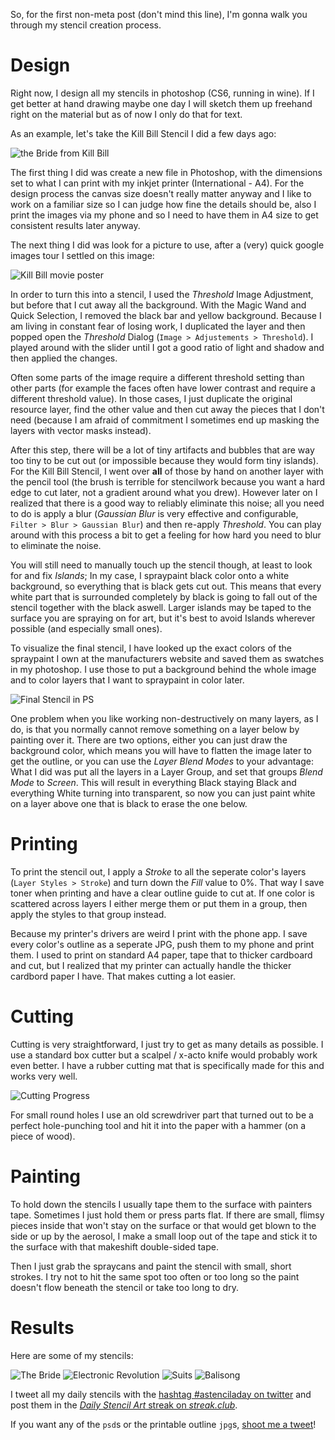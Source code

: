 So, for the first non-meta post (don't mind this line), I'm gonna walk you through my stencil creation process.

# Design
Right now, I design all my stencils in photoshop (CS6, running in wine).
If I get better at hand drawing maybe one day I will sketch them up freehand right on the material but as of now I only do that for text.

As an example, let's take the Kill Bill Stencil I did a few days ago:

![the Bride from Kill Bill][killbillfinal.jpg]

The first thing I did was create a new file in Photoshop, with the dimensions set to what I can print with my inkjet printer (International - A4).
For the design process the canvas size doesn't really matter anyway and I like to work on a familiar size so I can judge how fine the details should be, also I print the images via my phone and so I need to have them in A4 size to get consistent results later anyway.

The next thing I did was look for a picture to use, after a (very) quick google images tour I settled on this image:

![Kill Bill movie poster][movieposter.jpg]

In order to turn this into a stencil, I used the *Threshold* Image Adjustment, but before that I cut away all the background.
With the Magic Wand and Quick Selection, I removed the black bar and yellow background.
Because I am living in constant fear of losing work, I duplicated the layer and then popped open the *Threshold* Dialog (`Image > Adjustements > Threshold`).
I played around with the slider until I got a good ratio of light and shadow and then applied the changes.

Often some parts of the image require a different threshold setting than other parts (for example the faces often have lower contrast and require a different threshold value).
In those cases, I just duplicate the original resource layer, find the other value and then cut away the pieces that I don't need
(because I am afraid of commitment I sometimes end up masking the layers with vector masks instead).

After this step, there will be a lot of tiny artifacts and bubbles that are way too tiny to be cut out (or impossible because they would form tiny islands).
For the Kill Bill Stencil, I went over __all__ of those by hand on another layer with the pencil tool (the brush is terrible for stencilwork because you want a hard edge to cut later, not a gradient around what you drew).
However later on I realized that there is a good way to reliably eliminate this noise; all you need to do is apply a blur (*Gaussian Blur* is very effective and configurable, `Filter > Blur > Gaussian Blur`) and then re-apply *Threshold*.
You can play around with this process a bit to get a feeling for how hard you need to blur to eliminate the noise.

You will still need to manually touch up the stencil though, at least to look for and fix *Islands*;
In my case, I spraypaint black color onto a white background, so everything that is black gets cut out.
This means that every white part that is surrounded completely by black is going to fall out of the stencil together with the black aswell.
Larger islands may be taped to the surface you are spraying on for art, but it's best to avoid Islands wherever possible (and especially small ones).

To visualize the final stencil, I have looked up the exact colors of the spraypaint I own at the manufacturers website and saved them as swatches in my photoshop.
I use those to put a background behind the whole image and to color layers that I want to spraypaint in color later.

![Final Stencil in PS][killbillstencil.png]

One problem when you like working non-destructively on many layers, as I do, is that you normally cannot remove something on a layer below by painting over it.
There are two options, either you can just draw the background color, which means you will have to flatten the image later to get the outline, or you can use the *Layer Blend Modes* to your advantage:
What I did was put all the layers in a Layer Group, and set that groups *Blend Mode* to *Screen*.
This will result in everything Black staying Black and everything White turning into transparent, so now you can just paint white on a layer above one that is black to erase the one below.

# Printing
To print the stencil out, I apply a *Stroke* to all the seperate color's layers (`Layer Styles > Stroke`) and turn down the *Fill* value to 0%.
That way I save toner when printing and have a clear outline guide to cut at.
If one color is scattered across layers I either merge them or put them in a group, then apply the styles to that group instead.

Because my printer's drivers are weird I print with the phone app. I save every color's outline as a seperate JPG, push them to my phone and print them.
I used to print on standard A4 paper, tape that to thicker cardboard and cut, but I realized that my printer can actually handle the thicker cardbord paper I have.
That makes cutting a lot easier.

# Cutting
Cutting is very straightforward, I just try to get as many details as possible.
I use a standard box cutter but a scalpel / x-acto knife would probably work even better.
I have a rubber cutting mat that is specifically made for this and works very well.

![Cutting Progress][killbillprogress.jpg]

For small round holes I use an old screwdriver part that turned out to be a perfect hole-punching tool and hit it into the paper with a hammer (on a piece of wood).

# Painting
To hold down the stencils I usually tape them to the surface with painters tape.
Sometimes I just hold them or press parts flat.
If there are small, flimsy pieces inside that won't stay on the surface or that would get blown to the side or up by the aerosol, I make a small loop out of the tape and stick it to the surface with that makeshift double-sided tape.

Then I just grab the spraycans and paint the stencil with small, short strokes.
I try not to hit the same spot too often or too long so the paint doesn't flow beneath the stencil or take too long to dry.

# Results
Here are some of my stencils:

![The Bride][killbillfinal.jpg]
![Electronic Revolution][elerev.jpg]
![Suits][suits.jpg]
![Balisong][balifinal.jpg]

I tweet all my daily stencils with the [hashtag #astenciladay on twitter][#astenciladay] and post them in the [*Daily Stencil Art* streak on *streak.club*][dailystencil].

If you want any of the `psd`s or the printable outline `jpg`s, [shoot me a tweet][twitter]!

[#astenciladay]:        https://twitter.com/hashtag/astenciladay
[dailystencil]:         https://streak.club/s/614/daily-stencil-art
[twitter]:              https://twitter.com/S0lll0s

[killbillstencil.png]:  {{site.url}}/assets/{{page.imgid}}/killbillstencil.png
[killbillfinal.jpg]:    {{site.url}}/assets/{{page.imgid}}/killbill_final.jpg
[movieposter.jpg]:      {{site.url}}/assets/{{page.imgid}}/poster.jpg
[killbillprogress.jpg]: {{site.url}}/assets/{{page.imgid}}/killbill_progress.jpg
[balifinal.jpg]:        {{site.url}}/assets/{{page.imgid}}/balistencil_final.jpg
[elerev.jpg]:           {{site.url}}/assets/{{page.imgid}}/technofist_final.jpg
[suits.jpg]:            {{site.url}}/assets/{{page.imgid}}/suits_final.jpg
